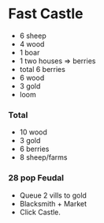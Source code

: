 # Fast Castle

- 6 sheep
- 4 wood
- 1 boar
- 1 two houses => berries
- total 6 berries
- 6 wood
- 3 gold
- loom

### Total

- 10 wood
- 3 gold
- 6 berries
- 8 sheep/farms

### 28 pop Feudal

- Queue 2 vills to gold
- Blacksmith + Market
- Click Castle.

<ToggleDarkMode/>
